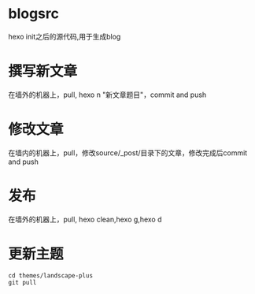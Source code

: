 # blogsrc
hexo init之后的源代码,用于生成blog

# 撰写新文章
在墙外的机器上，pull, hexo n "新文章题目"，commit and push

# 修改文章
在墙内的机器上，pull，修改source/_post/目录下的文章，修改完成后commit and push

# 发布
在墙外的机器上，pull, hexo clean,hexo g,hexo d

# 更新主题
```
cd themes/landscape-plus
git pull
```
